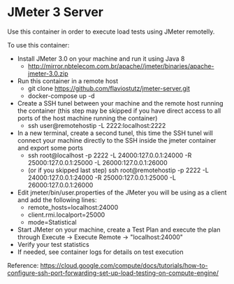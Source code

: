 JMeter 3 Server
===============

Use this container in order to execute load tests using JMeter remotelly.

To use this container:
   - Install JMeter 3.0 on your machine and run it using Java 8
      - http://mirror.nbtelecom.com.br/apache//jmeter/binaries/apache-jmeter-3.0.zip
   - Run this container in a remote host
      - git clone https://github.com/flaviostutz/jmeter-server.git
      - docker-compose up -d
   - Create a SSH tunel between your machine and the remote host running the container (this step may be skipped if you have direct access to all ports of the host machine running the container)
      - ssh user@remotehostip -L 2222:localhost:2222
   - In a new terminal, create a second tunel, this time the SSH tunel will connect your machine directly to the SSH inside the jmeter container and export some ports
      - ssh root@localhost -p 2222 -L 24000:127.0.0.1:24000 -R 25000:127.0.0.1:25000 -L 26000:127.0.0.1:26000
      - (or if you skipped last step) ssh root@remotehostip -p 2222 -L 24000:127.0.0.1:24000 -R 25000:127.0.0.1:25000 -L 26000:127.0.0.1:26000
   - Edit jmeter/bin/user.properties of the JMeter you will be using as a client and add the following lines:
      - remote_hosts=localhost:24000
      - client.rmi.localport=25000
      - mode=Statistical
   - Start JMeter on your machine, create a Test Plan and execute the plan through Execute -> Execute Remote -> "localhost:24000"
   - Verify your test statistics
   - If needed, see container logs for details on test execution

Reference: https://cloud.google.com/compute/docs/tutorials/how-to-configure-ssh-port-forwarding-set-up-load-testing-on-compute-engine/
